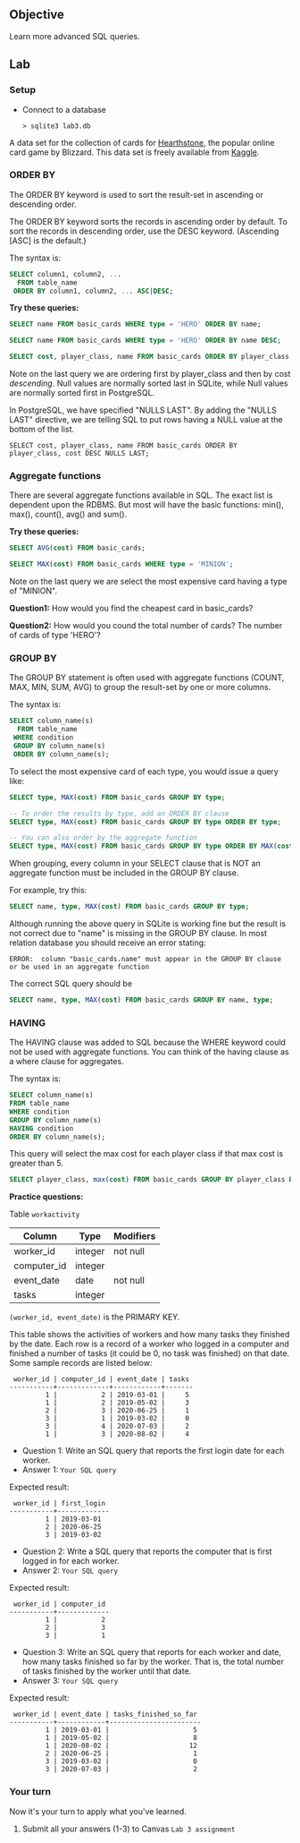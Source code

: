 ## Objective
Learn more advanced SQL queries.

## Lab

### Setup
* Connect to a database
   ```
   > sqlite3 lab3.db
   ```

A data set for the collection of cards for [Hearthstone](https://playhearthstone.com/en-us/),
the popular online card game by Blizzard. This data set is freely available from 
[Kaggle](https://www.kaggle.com/jeradrose/hearthstone-cards).


### ORDER BY

The ORDER BY keyword is used to sort the result-set in ascending or descending order.

The ORDER BY keyword sorts the records in ascending order by default. 
To sort the records in descending order, use the DESC keyword. (Ascending [ASC] is the default.)

The syntax is:

```sql
SELECT column1, column2, ...
  FROM table_name
 ORDER BY column1, column2, ... ASC|DESC;
```

**Try these queries:**

```sql
SELECT name FROM basic_cards WHERE type = 'HERO' ORDER BY name;

SELECT name FROM basic_cards WHERE type = 'HERO' ORDER BY name DESC;

SELECT cost, player_class, name FROM basic_cards ORDER BY player_class, cost DESC;
```

Note on the last query we are ordering first by player_class and then by cost _descending_. 
Null values are normally sorted last in SQLite, while Null values are normally sorted first in PostgreSQL.

In PostgreSQL, we have specified "NULLS LAST". By adding the "NULLS LAST" directive, we are telling SQL to put rows having a NULL value at the bottom of the list.
```
SELECT cost, player_class, name FROM basic_cards ORDER BY player_class, cost DESC NULLS LAST;
```

### Aggregate functions

There are several aggregate functions available in SQL. The exact list is dependent upon the RDBMS. But most will 
have the basic functions: min(), max(), count(), avg() and sum().

**Try these queries:**

```sql
SELECT AVG(cost) FROM basic_cards;

SELECT MAX(cost) FROM basic_cards WHERE type = 'MINION'; 
```

Note on the last query we are select the most expensive card having a type of "MINION".

**Question1:** How would you find the cheapest card in basic_cards?

**Question2:** How would you cound the total number of cards? The number of cards of type 'HERO'?

### GROUP BY

The GROUP BY statement is often used with aggregate functions (COUNT, MAX, MIN, SUM, AVG) to group the result-set by one or more columns.

The syntax is:

```sql
SELECT column_name(s)
  FROM table_name
 WHERE condition
 GROUP BY column_name(s)
 ORDER BY column_name(s);
```

To select the most expensive card of each type, you would issue a query like:

```sql
SELECT type, MAX(cost) FROM basic_cards GROUP BY type;

-- To order the results by type, add an ORDER BY clause
SELECT type, MAX(cost) FROM basic_cards GROUP BY type ORDER BY type;

-- You can also order by the aggregate function
SELECT type, MAX(cost) FROM basic_cards GROUP BY type ORDER BY MAX(cost) DESC;
```

When grouping, every column in your SELECT clause that is NOT an aggregate function must be included in the GROUP BY clause.

For example, try this:

```sql
SELECT name, type, MAX(cost) FROM basic_cards GROUP BY type;
```
Although running the above query in SQLite is working fine but the result is not correct due to "name" is missing in the GROUP BY clause. In most relation database you should receive an error stating:

`ERROR:  column "basic_cards.name" must appear in the GROUP BY clause or be used in an aggregate function`

The correct SQL query should be 
```sql
SELECT name, type, MAX(cost) FROM basic_cards GROUP BY name, type;
```

### HAVING

The HAVING clause was added to SQL because the WHERE keyword could not be used with aggregate functions.
You can think of the having clause as a where clause for aggregates.

The syntax is:

```sql
SELECT column_name(s)
FROM table_name
WHERE condition
GROUP BY column_name(s)
HAVING condition
ORDER BY column_name(s);
```

This query will select the max cost for each player class if that max cost is greater than 5.

```sql
SELECT player_class, max(cost) FROM basic_cards GROUP BY player_class HAVING max(cost) > 5 ORDER BY max(cost) DESC;
```

**Practice questions:**

Table `workactivity`

|   Column    |  Type   | Modifiers |
| -------- | ----------- | ------- |
| worker_id   | integer | not null|
| computer_id | integer | |
| event_date  | date    | not null|
| tasks       | integer | |

`(worker_id, event_date)` is the PRIMARY KEY. 

This table shows the activities of workers and how many tasks they finished by the date. Each row is a record of a worker who logged in a computer and finished a number of tasks (it could be 0, no task was finished) on that date. Some sample records are listed below:

```
 worker_id | computer_id | event_date | tasks 
-----------+-------------+------------+-------
         1 |           2 | 2019-03-01 |     5
         1 |           2 | 2019-05-02 |     3
         2 |           3 | 2020-06-25 |     1
         3 |           1 | 2019-03-02 |     0
         3 |           4 | 2020-07-03 |     2
         1 |           3 | 2020-08-02 |     4
```

* Question 1: Write an SQL query that reports the first login date for each worker.
* Answer 1: `Your SQL query`

Expected result:
```
 worker_id | first_login 
-----------+-------------
         1 | 2019-03-01
         2 | 2020-06-25
         3 | 2019-03-02
```

* Question 2: Write a SQL query that reports the computer that is first logged in for each worker.
* Answer 2: `Your SQL query`

Expected result:
```
 worker_id | computer_id 
-----------+-------------
         1 |           2
         2 |           3
         3 |           1
```

* Question 3: Write an SQL query that reports for each worker and date, how many tasks finished so far by the worker. That is, the total number of tasks finished by the worker until that date.
* Answer 3: `Your SQL query`

Expected result:
```
 worker_id | event_date | tasks_finished_so_far 
-----------+------------+-----------------------
         1 | 2019-03-01 |                     5
         1 | 2019-05-02 |                     8
         1 | 2020-08-02 |                    12
         2 | 2020-06-25 |                     1
         3 | 2019-03-02 |                     0
         3 | 2020-07-03 |                     2
```

### Your turn
Now it's your turn to apply what you've learned. 
1. Submit all your answers (1-3) to Canvas `Lab 3 assignment`
